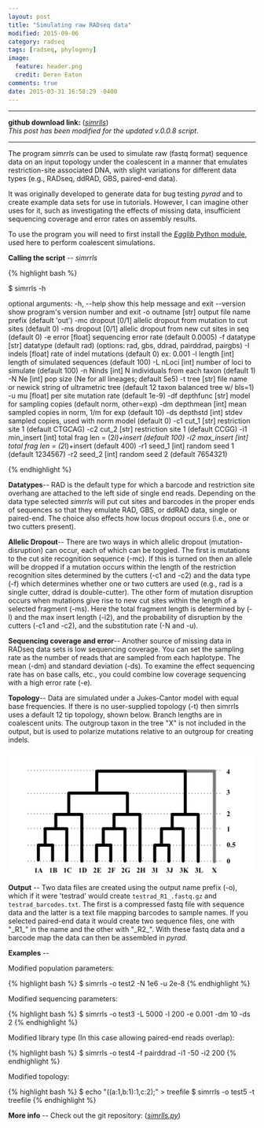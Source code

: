 ```yaml
---
layout: post
title: "Simulating raw RADseq data"
modified: 2015-09-06
category: radseq
tags: [radseq, phylogeny]
image:
  feature: header.png
  credit: Deren Eaton
comments: true
date: 2015-03-31 16:58:29 -0400
---
```


---------------------  

__github download link:__ ([_simrlls_](https://github.com/dereneaton/simrrls))  
_This post has been modified for the updated v.0.0.8 script_.  

--------------------  

The program _simrrls_ can be used to simulate raw (fastq format) sequence data
on an input topology under the coalescent in a manner that emulates 
restriction-site associated DNA, with slight variations for different data
types (e.g., RADseq, ddRAD, GBS, paired-end data). 

It was originally developed to generate data for bug 
testing _pyrad_ and to create example data sets for use in tutorials.
However, I can imagine other uses for it, such
as investigating the effects of missing data, insufficient
sequencing coverage and error rates on assembly results. 

To use the program you will need to first install the 
[_Egglib_ Python module](http://egglib.sourceforge.net/), 
used here to perform coalescent simulations. 

__Calling the script__ -- _simrrls_ 

{% highlight bash %}

$ simrrls -h

optional arguments:
  -h, --help      show this help message and exit
  --version       show program's version number and exit
  -o outname      [str] output file name prefix (default 'out')
  -mc dropout     [0/1] allelic dropout from mutation to cut sites (default 0)
  -ms dropout     [0/1] allelic dropout from new cut sites in seq (default 0)
  -e error        [float] sequencing error rate (default 0.0005)
  -f datatype     [str] datatype (default rad) (options: rad, gbs, ddrad,
                  pairddrad, pairgbs)
  -I indels       [float] rate of indel mutations (default 0) ex: 0.001
  -l length       [int] length of simulated sequences (default 100)
  -L nLoci        [int] number of loci to simulate (default 100)
  -n Ninds        [int] N individuals from each taxon (default 1)
  -N Ne           [int] pop size (Ne for all lineages; default 5e5)
  -t tree         [str] file name or newick string of ultrametric tree
                  (default 12 taxon balanced tree w/ bls=1)
  -u mu           [float] per site mutation rate (default 1e-9)
  -df depthfunc   [str] model for sampling copies (default norm, other=exp)
  -dm depthmean   [int] mean sampled copies in norm, 1/m for exp (default 10)
  -ds depthstd    [int] stdev sampled copies, used with norm model (default 0)
  -c1 cut_1       [str] restriction site 1 (default CTGCAG)
  -c2 cut_2       [str] restriction site 1 (default CCGG)
  -i1 min_insert  [int] total frag len = (2*l)+insert (default 100)
  -i2 max_insert  [int] total frag len = (2*l)+insert (default 400)
  -r1 seed_1      [int] random seed 1 (default 1234567)
  -r2 seed_2      [int] random seed 2 (default 7654321)

{% endhighlight %}

__Datatypes__--
RAD is the default type for which a barcode and restriction site overhang are 
attached to the left side of single end reads. 
Depending on the data type selected _simrrls_ will put cut sites and barcodes in 
the proper ends of sequences so that they emulate RAD, GBS, or ddRAD 
data, single or paired-end. The choice also effects how locus dropout occurs 
(i.e., one or two cutters present).

__Allelic Dropout__--
There are two ways in which allelic dropout (mutation-disruption) can
occur, each of which can be toggled. The first is mutations to the cut 
site recognition sequence (-mc). If this is turned on then an allele 
will be dropped if a mutation occurs within the length of the restriction
recognition sites determined by the cutters (-c1 and -c2) and the data 
type (-f) which determines whether one or two cutters are used (e.g., rad
is a single cutter, ddrad is double-cutter). The other form of mutation
disruption occurs when mutations give rise to new cut sites within the 
length of a selected fragment (-ms). Here the total fragment length is determined
by (-l) and the max insert length (-i2), and the probability of disruption
by the cutters (-c1 and -c2), and the substitution rate (-N and -u). 


__Sequencing coverage and error__--
Another source of missing data in RADseq data sets is low sequencing coverage. 
You can set the sampling rate as the number of reads that are sampled from 
each haplotype. The mean (-dm) and standard deviation (-ds). To examine the 
effect sequencing rate has on base calls, etc., you could combine low 
coverage sequencing with a high error rate (-e). 


__Topology__--
Data are simulated under a Jukes-Cantor model with equal base frequencies. 
If there is no user-supplied topology (-t) then simrrls uses a default 12 
tip topology, shown below. Branch lengths are in coalescent units. 
The outgroup taxon in the tree "X" is not 
included in the output, but is used to polarize mutations relative 
to an outgroup for creating indels. 

![simtreeimage](/images/setupsims.png)

__Output__ -- Two data files are created using the output name
prefix (-o), which if it were 'testrad' would create
`testrad_R1_.fastq.gz` and `testrad_barcodes.txt`. The first is a
compressed fastq file with sequence data and the 
latter is a text file mapping barcodes to sample names. 
If you selected paired-end data it would create 
two sequence files, one with "\_R1\_" 
in the name and the other with "\_R2\_". 
With these fastq data and a barcode map the data can then be 
assembled in _pyrad_. 

__Examples__ --   

Modified population parameters:

{% highlight bash %}
$ simrrls -o test2 -N 1e6 -u 2e-8
{% endhighlight %}

Modified sequencing parameters:

{% highlight bash %}
$ simrrls -o test3 -L 5000 -l 200 -e 0.001 -dm 10 -ds 2
{% endhighlight %}

Modified library type (In this case allowing paired-end reads overlap):

{% highlight bash %}
$ simrrls -o test4 -f pairddrad -i1 -50 -i2 200
{% endhighlight %}

Modified topology:

{% highlight bash %}
$ echo "((a:1,b:1):1,c:2);" > treefile
$ simrrls -o test5 -t treefile
{% endhighlight %}

__More info__ -- Check out the git repository: ([_simrlls.py_](https://github.com/dereneaton/simrrls))


